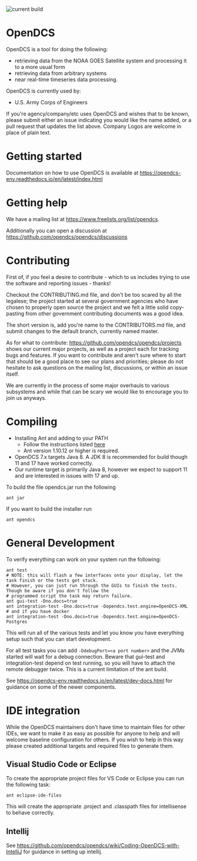 ![current build](https://github.com/opendcs/opendcs/actions/workflows/build.yml/badge.svg)

# OpenDCS 

OpenDCS is a tool for doing the following:
 - retrieving data from the NOAA GOES Satellite system and processing it to a more usual form
 - retrieving data from arbitrary systems
 - near real-time timeseries data processing.

OpenDCS is currently used by:

- U.S. Army Corps of Engineers

If you're agency/company/etc uses OpenDCS and wishes that to be known, please submit either an issue indicating
you would like the name added, or a pull request that updates the list above. Company Logos are welcome in place
of plain text.

# Getting started

Documentation on how to use OpenDCS is available at https://opendcs-env.readthedocs.io/en/latest/index.html

# Getting help

We have a mailing list at https://www.freelists.org/list/opendcs.

Additionally you can open a discussion at https://github.com/opendcs/opendcs/discussions

# Contributing

First of, if you feel a desire to contribute - which to us includes trying to use the software and reporting issues - thanks!

Checkout the CONTRIBUTING.md file, and don't be too scared by all the legalese; the project started at several government agencies who
have chosen to properly open source the project and we felt a little solid copy-pasting from other government contributing documents was
a good idea.

The short version is, add you're name to the CONTRIBUTORS.md file, and submit changes to the default branch, currently named master.

As for what to contribute: https://github.com/opendcs/opendcs/projects shows our current major projects, as well as a
project each for tracking bugs and features. If you want to contribute and aren't sure where
to start that should be a good place to see our plans and priorities; please do not hesitate to
ask questions on the mailing list, discussions, or within an issue itself.

We are currently in the process of some major overhauls to various subsystems and while that
can be scary we would like to encourage you to join us anyways. 

# Compiling

- Installing Ant and adding to your PATH
  - Follow the instructions listed [here](https://ant.apache.org/manual/install.html)
  - Ant version 1.10.12 or higher is required.
- OpenDCS 7.x targets Java 8. A JDK 8 is recommended for build though 11 and 17 have worked correctly.
- Our runtime target is primarily Java 8, however we expect to support 11 and are interested in issues with 17 and up.


To build the file opendcs.jar run the following

`ant jar`

If you want to build the installer run

`ant opendcs`

# General Development

To verify everything can work on your system run the following:

```
ant test
# NOTE: this will flash a few interfaces onto your display, let the task finish or the tests get stuck. 
# However, you can just run through the GUIs to finish the tests. Though be aware if you don't follow the 
# programmed script the task may return failure.
ant gui-test -Dno.docs=true
ant integration-test -Dno.docs=true -Dopendcs.test.engine=OpenDCS-XML
# and if you have docker
ant integration-test -Dno.docs=true -Dopendcs.test.engine=OpenDCS-Postgres
```

This will run all of the various tests and let you know you have everything setup such that you can start development.

For all test tasks you can add `-DdebugPort=<a port number>` and the JVMs started will wait for a debug connection.
Beware that gui-test and integration-test depend on test running, so you will have to attach the remote debugger twice.
This is a current limitation of the ant build.

See https://opendcs-env.readthedocs.io/en/latest/dev-docs.html for guidance on some of the newer components.

# IDE integration

While the OpenDCS maintainers don't have time to maintain files for other IDEs, we want to make
it as easy as possible for anyone to help and will welcome baseline configuration for others.
If you wish to help in this way please created additional targets and required files to generate them.

## Visual Studio Code or Eclipse

To create the appropriate project files for VS Code or Eclipse you can run the following task:

`ant eclipse-ide-files`

This will create the appropriate .project and .classpath files for intellisense to behave correctly.

## Intellij

See https://github.com/opendcs/opendcs/wiki/Coding-OpenDCS-with-IntelliJ for guidance in setting up intellij.
